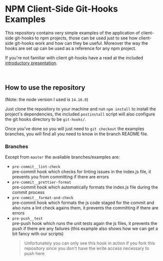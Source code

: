 # NPM Client-Side Git-Hooks Examples

This repository contains very simple examples of the application of client-side git-hooks to npm projects,
those can be used just to see how client-side git-hooks work and how can they be useful.
Moreover the way the hooks are set up can be used as a reference for any npm project.

If you're not familiar with client git-hooks have a read at the included [introductory presentation](./presentation/presentation.pdf).

\
&NewLine;

## How to use the repository

(Note: the node version I used is `14.16.0`)

Just clone the repository to your machine and run `npm install` to install the project's dependencies, the included `postinstall` script will also configure the git hooks directory to be `git-hooks/`.

Once you've done so you will just need to `git checkout` the examples branches, you will find all you need to know in the branch README file.

### Branches

Except from `master` the available branches/examples are:
 - `pre-commit__lint-check`\
    pre-commit hook which checks for linting issues in the index.js file, it prevents you from committing if there
    are errors
 - `pre-commit__prettier-format`\
    pre-commit hook which automatically formats the index.js file during the commit process
 - `pre-commit__format-and-check`\
    pre-commit hook which formats the js code staged for the commit and also runs a lint check agains them, it prevents the committing if there are errors
 - `pre-push__test`\
    pre-push hook which runs the unit tests again the js files, it prevents the push if there are any failures (this example also shows how we can get a bit fancy with our scripts)
    > Unfortunately you can only see this hook in action if you fork this repository since you don't have the write access necessary to push here